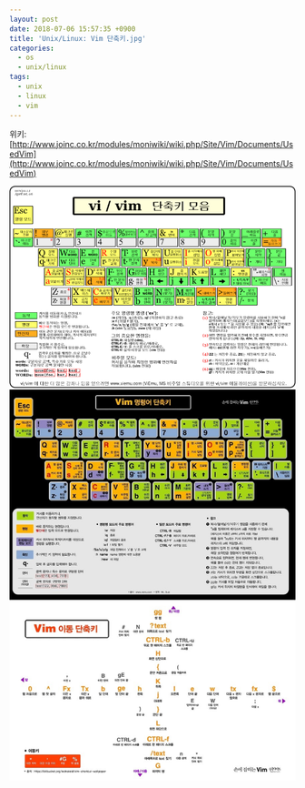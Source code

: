 ```yaml
---
layout: post
date: 2018-07-06 15:57:35 +0900
title: 'Unix/Linux: Vim 단축키.jpg'
categories:
  - os
  - unix/linux
tags:
  - unix
  - linux
  - vim
---
```


위키: [http://www.joinc.co.kr/modules/moniwiki/wiki.php/Site/Vim/Documents/UsedVim](http://www.joinc.co.kr/modules/moniwiki/wiki.php/Site/Vim/Documents/UsedVim)

![](/images/image-vim-hotkey-1.png)
![](/images/image-vim-hotkey-2.jpg)
